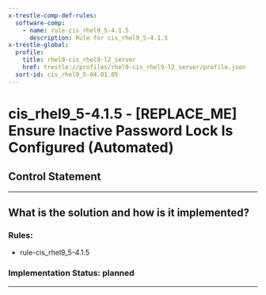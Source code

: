 ```yaml
---
x-trestle-comp-def-rules:
  software-comp:
    - name: rule-cis_rhel9_5-4.1.5
      description: Rule for cis_rhel9_5-4.1.5
x-trestle-global:
  profile:
    title: rhel9-cis_rhel9-l2_server
    href: trestle://profiles/rhel9-cis_rhel9-l2_server/profile.json
  sort-id: cis_rhel9_5-04.01.05
---
```


# cis_rhel9_5-4.1.5 - \[REPLACE_ME\] Ensure Inactive Password Lock Is Configured (Automated)

## Control Statement

______________________________________________________________________

## What is the solution and how is it implemented?

<!-- For implementation status enter one of: implemented, partial, planned, alternative, not-applicable -->

<!-- Note that the list of rules under ### Rules: is read-only and changes will not be captured after assembly to JSON -->

<!-- Add control implementation description here for control: cis_rhel9_5-4.1.5 -->

### Rules:

  - rule-cis_rhel9_5-4.1.5

### Implementation Status: planned

______________________________________________________________________

